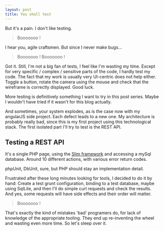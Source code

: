 ```yaml
---
layout: post
title: You shall test
---
```


But it's a pain. I don't like testing.

> Booooooo !

I hear you, agile craftsmen. But since I never make bugs...

> Booooooo ! Booooooo !

Got it. Still, I'm not a big fan of tests, I feel like I'm wasting my time. Except for very specific / complex / sensitive parts of the code, I hardly test my code. The fact that my work is usually very UI-centric does not help either. Toggle a button, rotate the camera using the mouse and check that the wireframe is correctly displayed. Good luck.

More testing is definitively something I want to try in this post series. Maybe I wouldn't have tried if it wasn't for this blog actually.

And sometimes, your system explodes, as is the case now with my angularJS side project. Each defect leads to a new one. My architecture is probably really bad, since this is my first project using this technological stack. The first isolated part I'll try to test is the REST API.

## Testing a REST API

It's a single PHP page, using the [Slim framework](http://www.slimframework.com/) and accessing a mySql database. Around 10 different actions, with various error return codes.

phpUnit, DbUnit, sure, but PHP should stay an implementation detail.

Frustrated after these long minutes looking for tools, I decided to do it by hand: Create a test grunt configuration, binding to a test database, maybe using SqlLite, and then I'll do simple curl requests and check the results. And yes, some requests will have side effects and their order will matter.

> Booooooo !

That's exactly the kind of mistakes 'bad' programers do, for lack of knowledge of the appropriate tooling. They end up re-inventing the wheel and wasting even more time. So let's sleep over it.
